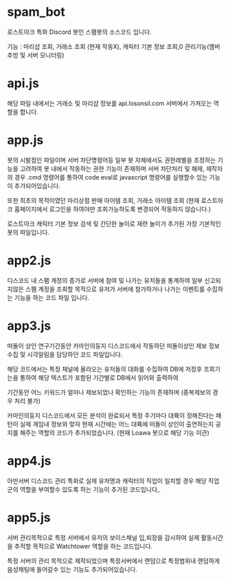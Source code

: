 # spam_bot

로스트아크 특화 Discord 봇인 스팸봇의 소스코드 입니다.

기능 : 마리샵 조회, 거래소 조회 (현재 작동X), 캐릭터 기본 정보 조회,0 관리기능(멤버 추방 및 서버 모니터링)

# api.js

해당 파일 내에서는 거래소 및 마리샵 정보를 api.losonsil.com 서버에서 가져오는 역할을 합니다.

# app.js

봇의 시발점인 파일이며 서버 차단명령어등 일부 봇 자체에서도 권한레벨을 조정하는 기능을 고려하여 봇 내에서 작동하는 권한 기능이 존재하며 서버 차단처리 및 해제, 제작자의 경우 .cmd 명령어를 통하여 code eval로 javascript 명령어를 실행할수 있는 기능이 추가되어있습니다. 

또한 최초의 목적이였던 마리상점 판매 아이템 조회, 거래소 아이템 조회 (현재 로스트아크 홈페이지에서 로그인을 하여야만 조회가능하도록 변경되어 작동하지 않습니다.)

로스트아크 캐릭터 기본 정보 검색 및 간단한 놀이로 재련 놀이가 추가된 가장 기본적인 봇의 파일입니다.

# app2.js

디스코드 내 스팸 계정의 증가로 서버에 참여 및 나가는 유저들을 통계하여 일부 신고되지않은 스팸 계정을 조회할 목적으로 유저가 서버에 참가하거나 나가는 이벤트를 수집하는 기능을 하는 코드 파일 입니다.

# app3.js 

떠돌이 상인 연구기간동안 카마인의둥지 디스코드에서 작동하던 떠돌이상인 제보 정보 수집 및 시각알림을 담당하던 코드 파일입니다.

해당 코드에서는 특정 채널에 올라오는 유저들의 대화를 수집하여 DB에 저장후 조회기는을 통하여 해당 텍스트가 포함된 기간별로 DB에서 읽어와 출력하여

기간동안 어느 키워드가 얼마나 제보되었나 확인하는 기능이 존재하며 (중복제보의 경우 처리 불가)

카마인의둥지 디스코드에서 모든 분석이 완료되서 특정 주기마다 대륙이 정해진다는 패턴이 실제 게임내 정보와 맞자 현재 시간에는 어느 대륙에 떠돌이 상인이 출연하는지 공지를 해주는 역할의 코드가 추가되었습니다. (현재 Loawa 봇으로 해당 기능 이관)

# app4.js

아만서버 디스코드 관리 특화로 실제 유저명과 캐릭터의 직업이 일치할 경우 해당 직업군의 역할을 부여할수 있도록 하는 기능이 추가된 코드입니다,.

# app5.js

서버 관리목적으로 특정 서버에서 유저의 보이스채널 입,퇴장을 감시하여 실제 활동시간을 추적할 목적으로 Watchtower 역할을 하는 코드입니다.

특정 서버의 관리 목적으로 제작되었으며 특정서버에서 랜덤으로 특정범위내 랜덤하게 음성채팅에 들어갈수 있는 기능도 추가되어있습니다.
